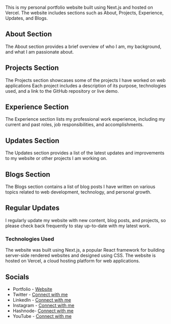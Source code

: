 This is my personal portfolio website built using Next.js and hosted on Vercel. The website includes sections such as About, Projects, Experience, Updates, and Blogs.

## About Section

The About section provides a brief overview of who I am, my background, and what I am passionate about.

## Projects Section

The Projects section showcases some of the projects I have worked on web applications Each project includes a description of its purpose, technologies used, and a link to the GitHub repository or live demo.

## Experience Section

The Experience section lists my professional work experience, including my current and past roles, job responsibilities, and accomplishments.

## Updates Section

The Updates section provides a list of the latest updates and improvements to my website or other projects I am working on.

## Blogs Section

The Blogs section contains a list of blog posts I have written on various topics related to web development, technology, and personal growth.

## Regular Updates

I regularly update my website with new content, blog posts, and projects, so please check back frequently to stay up-to-date with my latest work.

### Technologies Used

The website was built using Next.js, a popular React framework for building server-side rendered websites and designed using CSS. The website is hosted on Vercel, a cloud hosting platform for web applications.

## Socials

- Portfolio - [Website](https://kumarvaibhav.vercel.app/)
- Twitter - [Connect with me](https://twitter.com/SyntaxError408)
- LinkedIn - [Connect with me](https://www.linkedin.com/in/devxvaibhav)
- Instagram - [Connect with me](https://www.instagram.com/codeewithme/)
- Hashnode- [Connect with me](https://vaibhavwrites.hashnode.dev/)
- YouTube - [Connect with me](https://www.youtube.com/channel/UCGbaw2zSU3QlqlGDC7gXmag)
